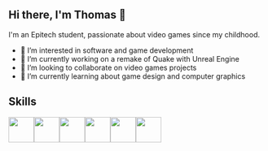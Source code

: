 ## Hi there, I'm Thomas 👋

I'm an Epitech student, passionate about video games since my childhood.

- 👀 I’m interested in software and game development
- 🔭 I’m currently working on a remake of Quake with Unreal Engine
- 👯 I’m looking to collaborate on video games projects
- 🌱 I’m currently learning about game design and computer graphics

## Skills

<div style="display: flex">
  <img src="https://github.dev/Thomas-Raveneau/Thomas-Raveneau/blob/5263ee9a72b5e0afdec0baff801572de7b52ce07/logos/unreal.png" height="50"/>
  <img src="https://github.dev/Thomas-Raveneau/Thomas-Raveneau/blob/5263ee9a72b5e0afdec0baff801572de7b52ce07/logos/unity.png" height="50"/>
  <img src="https://github.dev/Thomas-Raveneau/Thomas-Raveneau/blob/5263ee9a72b5e0afdec0baff801572de7b52ce07/logos/godot.png" height="50"/>
  <img src="https://github.dev/Thomas-Raveneau/Thomas-Raveneau/blob/5263ee9a72b5e0afdec0baff801572de7b52ce07/logos/c.svg" height="50"/>
  <img src="https://github.dev/Thomas-Raveneau/Thomas-Raveneau/blob/5263ee9a72b5e0afdec0baff801572de7b52ce07/logos/cpp.svg" height="50"/>
  <img src="https://github.dev/Thomas-Raveneau/Thomas-Raveneau/blob/5263ee9a72b5e0afdec0baff801572de7b52ce07/logos/c#svg.svg" height="50"/>
</div>